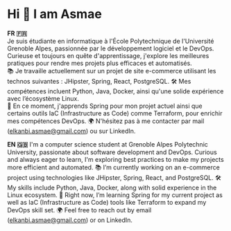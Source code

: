# Hi 👋 I am Asmae

**FR 🇫🇷**  
Je suis étudiante en informatique à l'École Polytechnique de l'Université Grenoble Alpes, passionnée par le développement logiciel et le DevOps. Curieuse et toujours en quête d'apprentissage, j'explore les meilleures pratiques pour rendre mes projets plus efficaces et automatisés.  
📚 Je travaille actuellement sur un projet de site e-commerce utilisant les technos suivantes : JHipster, Spring, React, PostgreSQL.
🛠️ Mes compétences incluent Python, Java, Docker, ainsi qu'une solide expérience avec l’écosystème Linux.  
🌱 En ce moment, j'apprends Spring pour mon projet actuel ainsi que certains outils IaC (Infrastructure as Code) comme Terraform, pour enrichir mes compétences DevOps.
🌍 N'hésitez pas à me contacter par mail (elkanbi.asmae@gmail.com) ou sur LinkedIn.

**EN 🇬🇧**
I'm a computer science student at Grenoble Alpes Polytechnic University, passionate about software development and DevOps. Curious and always eager to learn, I'm exploring best practices to make my projects more efficient and automated.
📚 I’m currently working on an e-commerce project using technologies like JHipster, Spring, React, and PostgreSQL.
🛠️ My skills include Python, Java, Docker, along with solid experience in the Linux ecosystem.
🌱 Right now, I’m learning Spring for my current project as well as IaC (Infrastructure as Code) tools like Terraform to expand my DevOps skill set.
🌍 Feel free to reach out by email (elkanbi.asmae@gmail.com) or on LinkedIn.

